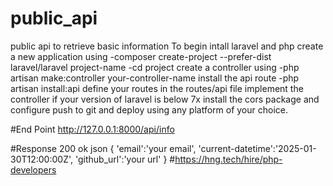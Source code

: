 # public_api
public api to retrieve basic information
To begin intall laravel and php
create a new application using
-composer create-project --prefer-dist laravel/laravel project-name
-cd project
create a controller using
-php artisan make:controller your-controller-name
install the api route
-php artisan install:api
define your routes in the routes/api file
implement the controller
if your version of laravel is below 7x install the cors package and configure
push to git and deploy using any platform of your choice.

#End Point
http://127.0.0.1:8000/api/info

#Response
200 ok
json 
{
'email':'your email',
'current-datetime':'2025-01-30T12:00:00Z',
'github_url':'your url'
}
#https://hng.tech/hire/php-developers
